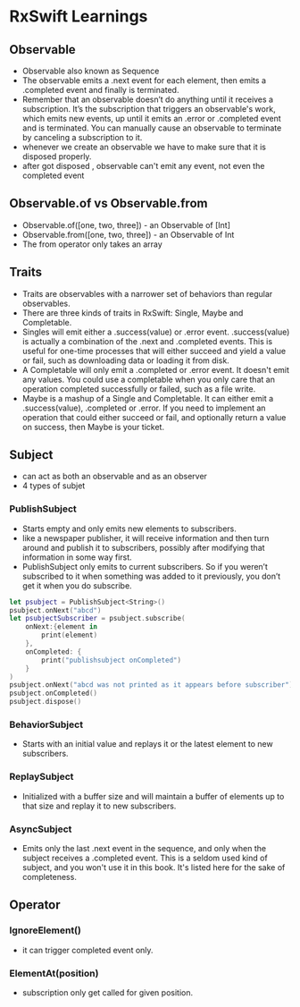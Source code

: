 # RxSwift Learnings

## Observable
- Observable also known as Sequence
- The observable emits a .next event for each element, then emits a .completed event and finally is terminated.
- Remember that an observable doesn’t do anything until it receives a subscription. It’s the subscription that triggers an observable's work, which emits new events, up until it emits an .error or .completed event and is terminated. You can manually cause an observable to terminate by canceling a subscription to it.
- whenever we create an observable we have to make sure that it is disposed properly.
- after got disposed , observable can't emit any event, not even the completed event

## Observable.of vs Observable.from
- Observable.of([one, two, three])     - an Observable of [Int]
- Observable.from([one, two, three])   - an Observable of Int
- The from operator only takes an array

## Traits
- Traits are observables with a narrower set of behaviors than regular observables.
- There are three kinds of traits in RxSwift: Single, Maybe and Completable.
- Singles will emit either a .success(value) or .error event. .success(value) is actually a combination of the .next and .completed events. This is useful for one-time processes that will either succeed and yield a value or fail, such as downloading data or loading it from disk.
- A Completable will only emit a .completed or .error event. It doesn't emit any values. You could use a completable when you only care that an operation completed successfully or failed, such as a file write.
- Maybe is a mashup of a Single and Completable. It can either emit
a .success(value), .completed or .error. If you need to implement an operation that could either succeed or fail, and optionally return a value on success, then Maybe is your ticket.

## Subject
- can act as both an observable and as an observer
- 4 types of subjet
### PublishSubject
- Starts empty and only emits new elements to subscribers.
- like a newspaper publisher, it will receive information and then turn around and publish it to subscribers, possibly after modifying that information in some way first.
- PublishSubject only emits to current subscribers. So if you weren’t subscribed to it when something was added to it previously, you don’t get it when you do subscribe.
```swift
let psubject = PublishSubject<String>()
psubject.onNext("abcd")
let psubjectSubscriber = psubject.subscribe(
    onNext:{element in
        print(element)
    },
    onCompleted: {
        print("publishsubject onCompleted")
    }
)
psubject.onNext("abcd was not printed as it appears before subscriber")
psubject.onCompleted()
psubject.dispose()
```
### BehaviorSubject
- Starts with an initial value and replays it or the latest element to new subscribers.
### ReplaySubject
- Initialized with a buffer size and will maintain a buffer of elements up to that size and replay it to new subscribers.
### AsyncSubject
- Emits only the last .next event in the sequence, and only when the subject receives a .completed event. This is a seldom used kind of subject, and you won't use it in this book. It's listed here for the sake of completeness.

## Operator
### IgnoreElement()
- it can trigger completed event only.
### ElementAt(position)
- subscription only get called for given position.
